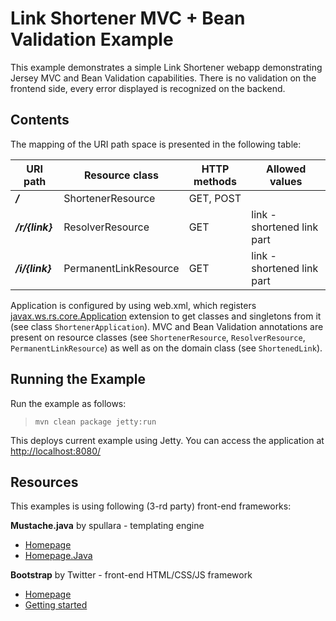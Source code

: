 <!--

    DO NOT ALTER OR REMOVE COPYRIGHT NOTICES OR THIS HEADER.

    Copyright (c) 2015-2017 Oracle and/or its affiliates. All rights reserved.

    The contents of this file are subject to the terms of either the GNU
    General Public License Version 2 only ("GPL") or the Common Development
    and Distribution License("CDDL") (collectively, the "License").  You
    may not use this file except in compliance with the License.  You can
    obtain a copy of the License at
    https://oss.oracle.com/licenses/CDDL+GPL-1.1
    or LICENSE.txt.  See the License for the specific
    language governing permissions and limitations under the License.

    When distributing the software, include this License Header Notice in each
    file and include the License file at LICENSE.txt.

    GPL Classpath Exception:
    Oracle designates this particular file as subject to the "Classpath"
    exception as provided by Oracle in the GPL Version 2 section of the License
    file that accompanied this code.

    Modifications:
    If applicable, add the following below the License Header, with the fields
    enclosed by brackets [] replaced by your own identifying information:
    "Portions Copyright [year] [name of copyright owner]"

    Contributor(s):
    If you wish your version of this file to be governed by only the CDDL or
    only the GPL Version 2, indicate your decision by adding "[Contributor]
    elects to include this software in this distribution under the [CDDL or GPL
    Version 2] license."  If you don't indicate a single choice of license, a
    recipient has the option to distribute your version of this file under
    either the CDDL, the GPL Version 2 or to extend the choice of license to
    its licensees as provided above.  However, if you add GPL Version 2 code
    and therefore, elected the GPL Version 2 license, then the option applies
    only if the new code is made subject to such option by the copyright
    holder.

-->

Link Shortener MVC + Bean Validation Example
============================================

This example demonstrates a simple Link Shortener webapp demonstrating
Jersey MVC and Bean Validation capabilities. There is no validation on
the frontend side, every error displayed is recognized on the backend.

Contents
--------

The mapping of the URI path space is presented in the following table:

URI path          | Resource class          | HTTP methods   | Allowed values
----------------- | ----------------------- | -------------- | ----------------------------
**_/_**           | ShortenerResource       | GET, POST      |
**_/r/{link}_**   | ResolverResource        | GET            | link - shortened link part
**_/i/{link}_**   | PermanentLinkResource   | GET            | link - shortened link part

Application is configured by using web.xml, which registers
[javax.ws.rs.core.Application](https://jax-rs-spec.java.net/nonav/2.0/apidocs/javax/ws/rs/core/Application.html)
extension to get classes and singletons from it (see class `ShortenerApplication`).
MVC and Bean Validation annotations are present on resource classes (see `ShortenerResource`, `ResolverResource`,
`PermanentLinkResource`) as well as on the domain class (see `ShortenedLink`).

Running the Example
-------------------

Run the example as follows:

>     mvn clean package jetty:run

This deploys current example using Jetty. You can access the application at <http://localhost:8080/>

Resources
---------

This examples is using following (3-rd party) front-end frameworks:

**Mustache.java** by spullara - templating engine
-   [Homepage](http://mustache.github.io/)
-   [Homepage.Java](https://github.com/spullara/mustache.java)

**Bootstrap** by Twitter - front-end HTML/CSS/JS framework
-   [Homepage](http://twitter.github.com/bootstrap)
-   [Getting started](http://twitter.github.com/bootstrap/getting-started.html)
